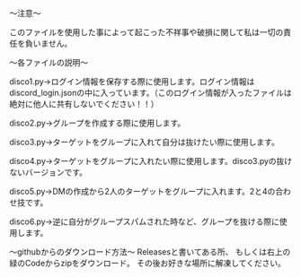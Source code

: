 
～注意～

このファイルを使用した事によって起こった不祥事や破損に関して私は一切の責任を負いません。


～各ファイルの説明～

disco1.py→ログイン情報を保存する際に使用します。ログイン情報はdiscord_login.jsonの中に入っています。（このログイン情報が入ったファイルは絶対に他人に共有しないでください！！）

disco2.py→グループを作成する際に使用します。

disco3.py→ターゲットをグループに入れて自分は抜けたい際に使用します。

disco4.py→ターゲットをグループに入れたい際に使用します。disco3.pyの抜けないバージョンです。

disco5.py→DMの作成から2人のターゲットをグループに入れます。2と4の合わせ技です。

disco6.py→逆に自分がグループスパムされた時など、グループを抜ける際に使用します。

～githubからのダウンロード方法～
Releasesと書いてある所、
もしくは右上の緑のCodeからzipをダウンロード。
その後お好きな場所に解凍してください。



